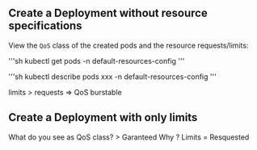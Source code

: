 ## Create a Deployment without resource specifications

View the `QoS` class of the created pods and the resource requests/limits: 

'''sh
kubectl get pods -n default-resources-config
'''

'''sh
kubectl describe pods xxx -n default-resources-config
'''

limits > requests => QoS burstable


## Create a Deployment with only limits

What do you see as QoS class? > Garanteed
Why ? Limits = Resquested 

